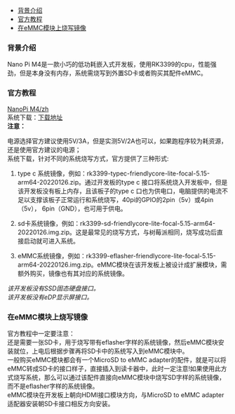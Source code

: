- [背景介绍](#背景介绍)
- [官方教程](#官方教程)
- [在eMMC模块上烧写镜像](#在emmc模块上烧写镜像)

### 背景介绍
Nano Pi M4是一款小巧的低功耗嵌入式开发板，使用RK3399的cpu，性能强劲，但是本身没有内存，系统需烧写到外置SD卡或者购买其配件eMMC。   

### 官方教程

[NanoPi M4/zh](https://wiki.friendlyelec.com/wiki/index.php/NanoPi_M4/zh)    
系统下载：[下载地址](http://download.friendlyelec.com/NanoPiM4)  
**注意：**

电源选择官方建议使用5V/3A，但是实测5V/2A也可以，如果跑程序较为耗资源，还是使用官方建议的电源；  
系统下载，针对不同的系统烧写方式，官方提供了三种形式:
1. type c 系统镜像，例如：rk3399-typec-friendlycore-lite-focal-5.15-arm64-20220126.zip。通过开发板的type c 接口将系统烧入开发板中，但是该开发板没有板上内存，且该板子的type c 口也为供电口，电脑提供的电流不足以支撑该板子正常运行和系统烧写，40pi的GPIO的2pin（5v）或4pin（5v）， 6pin（GND），也可用于供电。     

2. sd卡系统镜像，例如：rk3399-sd-friendlycore-lite-focal-5.15-arm64-20220126.img.zip。这是最常见的烧写方式，与树莓派相同，烧写成功后直接启动就可进入系统。 

3. eMMC系统镜像，例如：rk3399-eflasher-friendlycore-lite-focal-5.15-arm64-20220126.img.zip。eMMC模块在该开发板上被设计成扩展模块，需额外购买，镜像也有其对应的系统镜像。

*该开发板没有SSD固态硬盘接口。*     
*该开发板没有eDP显示屏接口。*

### 在eMMC模块上烧写镜像

官方教程中一定要注意：  
还是需要一张SD卡，用于烧写带有eflasher字样的系统镜像，然后eMMC模块安装就位，上电后根据步骤再将SD卡中的系统写入到eMMC模块中。    
一般购买eMMC模块都会有一个MicroSD to eMMC adapter的配件，就是可以将eMMC转成SD卡的接口样子，直接插入到读卡器中，此时一定注意!如果使用此方式烧写系统，那么可以通过该配件直接向eMMC模块中烧写SD字样的系统镜像，而不是eflasher字样的系统镜像。  
eMMC模块在开发板上朝向HDMI接口模块方向，与MicroSD to eMMC adapter适配器安装朝SD卡接口相反方向安装。

